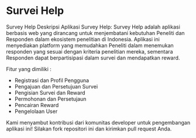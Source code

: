 # Survei Help
Survey Help
Deskripsi Aplikasi Survey Help:
Survey Help adalah aplikasi berbasis web yang dirancang untuk menjembatani kebutuhan Peneliti dan Responden dalam ekosistem penelitian di Indonesia. Aplikasi ini menyediakan platform yang memudahkan Peneliti dalam menemukan responden yang sesuai dengan kriteria penelitian mereka, sementara Responden dapat berpartisipasi dalam survei dan mendapatkan reward.

Fitur yang dimiliki :
- Registrasi dan Profil Pengguna
- Pengajuan dan Persetujuan Survei
- Pengisian Survei dan Reward
- Permohonan dan Persetujaun
- Pencairan Reward
- Pengelolaan User


Kami menyambut kontribusi dari komunitas developer untuk pengembangan aplikasi ini! Silakan fork repositori ini dan kirimkan pull request Anda.
